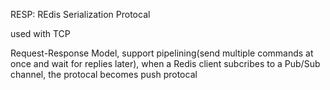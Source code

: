 RESP: REdis Serialization Protocal 

used with TCP

Request-Response Model, support pipelining(send multiple commands at once and wait for replies later), when a Redis client subcribes to a Pub/Sub channel, the protocal becomes push protocal
